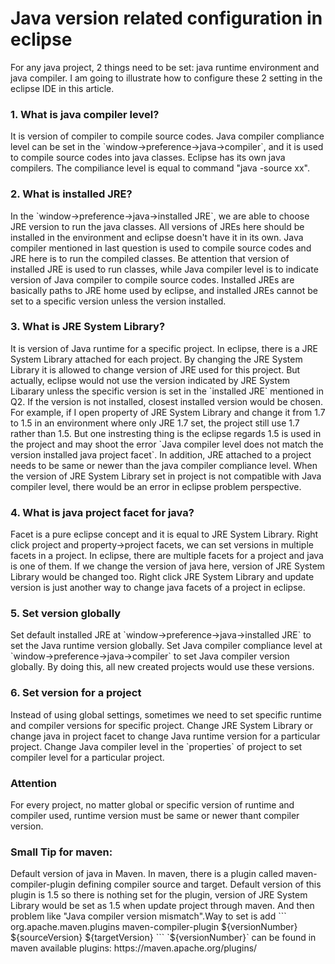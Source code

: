 <h1>Java version related configuration in eclipse</h1>
For any java project, 2 things need to be set: java runtime environment and java compiler. I am going to illustrate how to configure these 2 setting in the eclipse IDE in this article.

<h3>1. What is java compiler level?</h3>
It is version of compiler to compile source codes. Java compiler compliance level can be set in the `window->preference->java->compiler`, and it is used to compile source codes into java classes. Eclipse has its own java compilers. The compiliance level is equal to command "java -source xx".

<h3>2. What is installed JRE?</h3>
In the `window->preference->java->installed JRE`, we are able to choose JRE version to run the java classes. All versions of JREs here should be installed in the environment and eclipse doesn't have it in its own. Java compiler mentioned in last question is used to compile source codes and JRE here is to run the compiled classes. Be attention that version of installed JRE is used to run classes, while Java compiler level is to indicate version of Java compiler to compile source codes. 
Installed JREs are basically paths to JRE home used by eclipse, and installed JREs cannot be set to a specific version unless the version installed.  

<h3>3. What is JRE System Library?</h3>
It is version of Java runtime for a specific project. In eclipse, there is a JRE System Library attached for each project. By changing the JRE System Library it is allowed to change version of JRE used for this project. But actually, eclipse would not use the version indicated by JRE System Libarary unless the specific version is set in the `installed JRE` mentioned in Q2. If the version is not installed, closest installed version would be chosen. For example, if I open property of JRE System Library and change it from 1.7 to 1.5 in an environment where only JRE 1.7 set, the project still use 1.7 rather than 1.5.  
But one instresting thing is the eclipse regards 1.5 is used in the project and may shoot the error `Java compiler level does not match the version installed java project facet`.  
In addition, JRE attached to a project needs to be same or newer than the java compiler compliance level. When the version of JRE System Library set in project is not compatible with Java compiler level, there would be an error in eclipse problem perspective.

<h3>4. What is java project facet for java?</h3>
Facet is a pure eclipse concept and it is equal to JRE System Library. Right click project and property->project facets, we can set versions in multiple facets in a project. In eclipse, there are multiple facets for a project and java is one of them. If we change the version of java here, version of JRE System Library would be changed too. Right click JRE System Library and update version is just another way to change java facets of a project in eclipse.

<h3>5. Set version globally</h3>
Set default installed JRE at `window->preference->java->installed JRE` to set the Java runtime version globally.  
Set Java compiler compliance level at `window->preference->java->compiler` to set Java compiler version globally.  
By doing this, all new created projects would use these versions.  

<h3>6. Set version for a project</h3>
Instead of using global settings, sometimes we need to set specific runtime and compiler versions for specific project.  
Change JRE System Library or change java in project facet to change Java runtime version for a particular project.  
Change Java compiler level in the `properties` of project to set compiler level for a particular project.  

<h3>Attention</h3>
For every project, no matter global or specific version of runtime and compiler used, runtime version must be same or newer thant compiler version.  

<h3>Small Tip for maven:</h3>
Default version of java in Maven.
In maven, there is a plugin called maven-compiler-plugin defining compiler source and target. Default version of this plugin is 1.5 so there is nothing set for the plugin, version of JRE System Library would be set as 1.5 when update project through maven. And then problem like "Java compiler version mismatch".Way to set is add 
```
	<plugin>
		<groupId>org.apache.maven.plugins</groupId>
		<artifactId>maven-compiler-plugin</artifactId>
		<version>${versionNumber}</version>
		<configuration>
			<source>${sourceVersion}</source>
			<target>${targetVersion}</target>
		</configuration>
	</plugin>
```
`${versionNumber}` can be found in maven available plugins: https://maven.apache.org/plugins/ 
